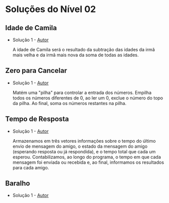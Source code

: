 # Soluções do Nível 02

## Idade de Camila
- Solução 1 - [Autor](https://github.com/MaduSSouza) <Insira o link para o seu github nos parenteses>

    A idade de Camila será o resultado da subtração das idades da irmã mais velha e da irmã mais nova da soma de todas as idades.

## Zero para Cancelar
- Solução 1 - [Autor](https://github.com/PauloVLB) <Insira o link para o seu github nos parenteses>
    
    Matém uma "pilha" para controlar a entrada dos números. Empilha todos os números diferentes de 0, ao ler um 0, exclue o número do topo da pilha. Ao final, soma os números restantes na pilha.

<Se possivel insira uma breve explicacao da solucao>

## Tempo de Resposta
- Solução 1 - [Autor](https://github.com/RickFqt) <Insira o link para o seu github nos parenteses>

    Armazenamos em três vetores informações sobre o tempo do último envio de mensagem do amigo, o estado da mensagem do amigo (esperando resposta ou já respondida), e o tempo total que cada um esperou. Contabilizamos, ao longo do programa, o tempo em que cada mensagem foi enviada ou recebida e, ao final, informamos os resultados para cada amigo. 

## Baralho
- Solução 1 - [Autor]() <Insira o link para o seu github nos parenteses>

<Se possivel insira uma breve explicacao da solucao>